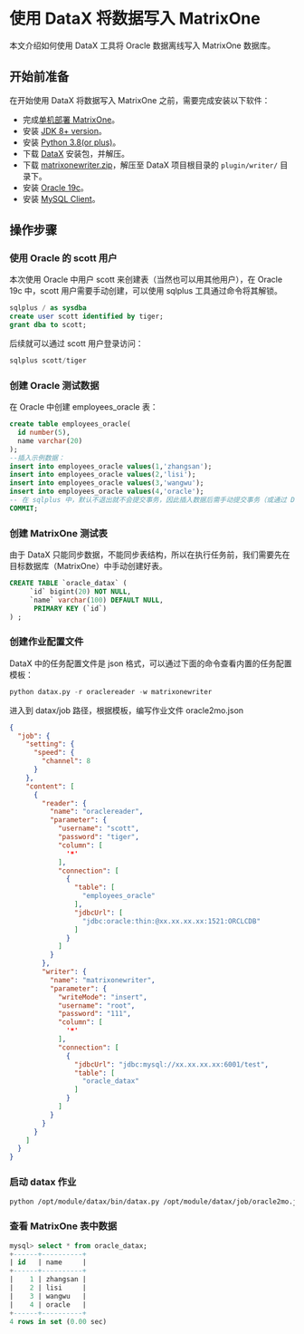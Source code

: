 # 使用 DataX 将数据写入 MatrixOne

本文介绍如何使用 DataX 工具将 Oracle 数据离线写入 MatrixOne 数据库。

## 开始前准备

在开始使用 DataX 将数据写入 MatrixOne 之前，需要完成安装以下软件：

- 完成[单机部署 MatrixOne](https://docs.matrixorigin.cn/1.2.2/MatrixOne/Get-Started/install-standalone-matrixone/)。
- 安装 [JDK 8+ version](https://www.oracle.com/sg/java/technologies/javase/javase8-archive-downloads.html)。
- 安装 [Python 3.8(or plus)](https://www.python.org/downloads/)。
- 下载 [DataX](https://datax-opensource.oss-cn-hangzhou.aliyuncs.com/202210/datax.tar.gz) 安装包，并解压。
- 下载 [matrixonewriter.zip](https://community-shared-data-1308875761.cos.ap-beijing.myqcloud.com/artwork/docs/develop/Computing-Engine/datax-write/matrixonewriter.zip)，解压至 DataX 项目根目录的 `plugin/writer/` 目录下。
- 安装 [Oracle 19c](https://www.oracle.com/database/technologies/oracle-database-software-downloads.html)。
- 安装 <a href="https://dev.mysql.com/downloads/mysql" target="_blank">MySQL Client</a>。

## 操作步骤

### 使用 Oracle 的 scott 用户

本次使用 Oracle 中用户 scott 来创建表（当然也可以用其他用户），在 Oracle 19c 中，scott 用户需要手动创建，可以使用 sqlplus 工具通过命令将其解锁。

```sql
sqlplus / as sysdba
create user scott identified by tiger;
grant dba to scott;
```

后续就可以通过 scott 用户登录访问：

```sql
sqlplus scott/tiger
```

### 创建 Oracle 测试数据

在 Oracle 中创建 employees_oracle 表：

```sql
create table employees_oracle(
  id number(5),
  name varchar(20)
);
--插入示例数据：
insert into employees_oracle values(1,'zhangsan');
insert into employees_oracle values(2,'lisi');
insert into employees_oracle values(3,'wangwu');
insert into employees_oracle values(4,'oracle');
-- 在 sqlplus 中，默认不退出就不会提交事务，因此插入数据后需手动提交事务（或通过 DBeaver 等工具执行插入）
COMMIT;
```

### 创建 MatrixOne 测试表

由于 DataX 只能同步数据，不能同步表结构，所以在执行任务前，我们需要先在目标数据库（MatrixOne）中手动创建好表。

```sql
CREATE TABLE `oracle_datax` (
     `id` bigint(20) NOT NULL,
     `name` varchar(100) DEFAULT NULL,
      PRIMARY KEY (`id`)
) ;
```

### 创建作业配置文件

DataX 中的任务配置文件是 json 格式，可以通过下面的命令查看内置的任务配置模板：

```python
python datax.py -r oraclereader -w matrixonewriter
```

进入到 datax/job 路径，根据模板，编写作业文件 oracle2mo.json

```json
{
  "job": {
    "setting": {
      "speed": {
        "channel": 8
      }
    },
    "content": [
      {
        "reader": {
          "name": "oraclereader",
          "parameter": {
            "username": "scott",
            "password": "tiger",
            "column": [
              '*'
            ],
            "connection": [
              {
                "table": [
                  "employees_oracle"
                ],
                "jdbcUrl": [
                  "jdbc:oracle:thin:@xx.xx.xx.xx:1521:ORCLCDB"
                ]
              }
            ]
          }
        },
        "writer": {
          "name": "matrixonewriter",
          "parameter": {
            "writeMode": "insert",
            "username": "root",
            "password": "111",
            "column": [
              '*'
            ],
            "connection": [
              {
                "jdbcUrl": "jdbc:mysql://xx.xx.xx.xx:6001/test",
                "table": [
                  "oracle_datax"
                ]
              }
            ]
          }
        }
      }
    ]
  }
}
```

### 启动 datax 作业

```bash
python /opt/module/datax/bin/datax.py /opt/module/datax/job/oracle2mo.json
```

### 查看 MatrixOne 表中数据

```sql
mysql> select * from oracle_datax;
+------+----------+
| id   | name     |
+------+----------+
|    1 | zhangsan |
|    2 | lisi     |
|    3 | wangwu   |
|    4 | oracle   |
+------+----------+
4 rows in set (0.00 sec)
```